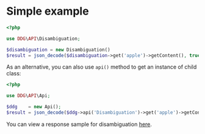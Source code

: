 # Simple example

~~~ php
<?php

use DDG\API\Disambiguation;

$disambiguation = new Disambiguation()
$result = json_decode($disambiguation->get('apple')->getContent(), true);
~~~

As an alternative, you can also use `api()` method to get an instance of child class:

~~~ php
<?php

use DDG\API\Api;

$ddg    = new Api();
$result = json_decode($ddg->api('Disambiguation')->get('apple')->getContent(), true);
~~~

You can view a response sample for disambiguation [here][1].

[1]: http://api.duckduckgo.com/?q=apple&format=json&pretty=1
